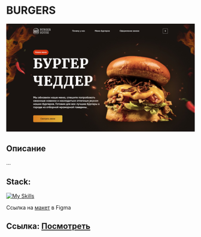 # BURGERS

<img src="./assets/screenshot/Burgers.jpeg" alt="screenshot" />

## Описание
...

## Stack:
[![My Skills](https://skillicons.dev/icons?i=html,css,javascript)](https://skillicons.dev)

Ссылка на [макет](https://www.figma.com/file/t3mq0yr3iTNrniJ9OV00WG/landing?type=design&node-id=0-1&mode=design&t=9Q32ijFGY1LoDxDj-0) в Figma 

## Ссылка: [Посмотреть](alpha3625.github.io/burgers-landing/)